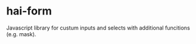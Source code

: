 # hai-form
Javascript library for custum inputs and selects with additional funcitions (e.g. mask).
